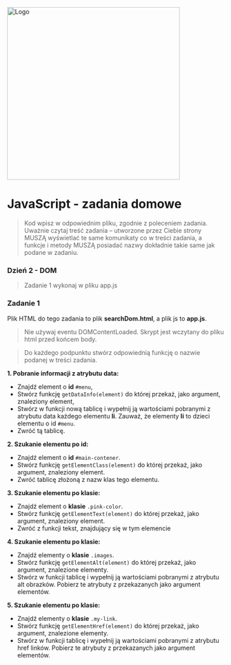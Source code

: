 <img alt="Logo" src="http://coderslab.pl/svg/logo-coderslab.svg" width="400">

# JavaScript - zadania domowe
> Kod wpisz w odpowiednim pliku, zgodnie z poleceniem zadania.
Uważnie czytaj treść zadania – utworzone przez Ciebie strony MUSZĄ wyświetlać te same komunikaty co w treści zadania, a funkcje i metody MUSZĄ posiadać nazwy dokładnie takie same jak podane
w zadaniu.

### Dzień 2 - DOM
> Zadanie 1 wykonaj w pliku app.js

### Zadanie 1

Plik HTML do tego zadania to plik **searchDom.html**, a plik js to **app.js**.

> Nie używaj eventu DOMContentLoaded. Skrypt jest wczytany do pliku html przed końcem body.

> Do każdego podpunktu stwórz odpowiednią funkcję o nazwie podanej w treści zadania.

**1. Pobranie informacji z atrybutu data:**
- Znajdź element o **id** ```#menu```,
- Stwórz funkcję ```getDataInfo(element)``` do której przekaż, jako argument, znaleziony element,
- Stwórz w funkcji nową tablicę i wypełnij ją wartościami pobranymi z atrybutu data każdego elementu **li**. Zauważ, że
elementy **li** to dzieci elementu o id ```#menu```.
- Zwróć tą tablicę.

**2. Szukanie elementu po id:**
- Znajdź element o **id** ```#main-contener```.
- Stwórz funkcję ```getElementClass(element)``` do której przekaż, jako argument, znaleziony element.
- Zwróć tablicę złożoną z nazw klas tego elementu.

**3. Szukanie elementu po klasie:**
- Znajdź element o **klasie** ```.pink-color```.
- Stwórz funkcję ```getElementText(element)``` do której przekaż, jako argument, znaleziony element.
- Zwróć z funkcji tekst, znajdujący się w tym elemencie

**4. Szukanie elementu po klasie:**
- Znajdź elementy o **klasie** ```.images```.
- Stwórz funkcję ```getElementAlt(element)``` do której przekaż, jako argument, znalezione elementy.
- Stwórz w funkcji tablicę i wypełnij ją wartościami pobranymi z atrybutu alt obrazków. Pobierz te atrybuty z przekazanych jako argument elementów.

**5. Szukanie elementu po klasie:**
- Znajdź elementy o **klasie** ```.my-link```.
- Stwórz funkcję ```getElementHref(element)``` do której przekaż, jako argument, znalezione elementy.
- Stwórz w funkcji tablicę i wypełnij ją wartościami pobranymi z atrybutu href linków. Pobierz te atrybuty z przekazanych jako argument elementów.
